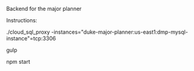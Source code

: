 Backend for the major planner

Instructions: 

./cloud_sql_proxy -instances="duke-major-planner:us-east1:dmp-mysql-instance"=tcp:3306

gulp

npm start
